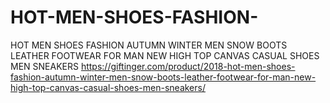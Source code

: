 # HOT-MEN-SHOES-FASHION-
HOT MEN SHOES FASHION AUTUMN WINTER MEN SNOW BOOTS LEATHER FOOTWEAR FOR MAN NEW HIGH TOP CANVAS CASUAL SHOES MEN SNEAKERS https://giftinger.com/product/2018-hot-men-shoes-fashion-autumn-winter-men-snow-boots-leather-footwear-for-man-new-high-top-canvas-casual-shoes-men-sneakers/

